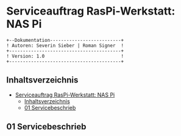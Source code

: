 # Serviceauftrag RasPi-Werkstatt: NAS Pi
```
+--Dokumentation--------------------------+
! Autoren: Severin Sieber | Roman Signer  !
+-----------------------------------------+
! Version: 1.0                            !
+-----------------------------------------+
```
## Inhaltsverzeichnis
- [Serviceauftrag RasPi-Werkstatt: NAS Pi](#serviceauftrag-raspi-werkstatt-nas-pi)
  - [Inhaltsverzeichnis](#inhaltsverzeichnis)
  - [01 Servicebeschrieb](#01-servicebeschrieb)

## 01 Servicebeschrieb
